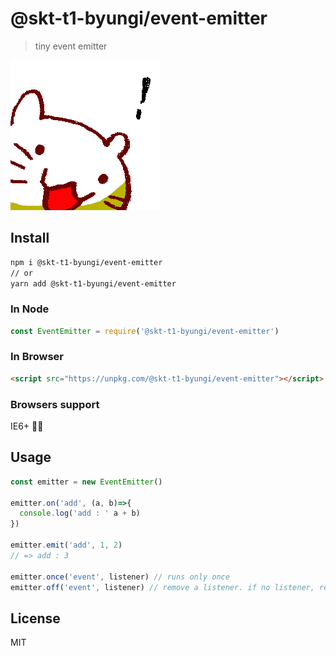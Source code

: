 # @skt-t1-byungi/event-emitter
> tiny event emitter

![bakabaka](./neko.png)

## Install
```sh
npm i @skt-t1-byungi/event-emitter
// or
yarn add @skt-t1-byungi/event-emitter
```

### In Node
```js
const EventEmitter = require('@skt-t1-byungi/event-emitter')
```
### In Browser
```html
<script src="https://unpkg.com/@skt-t1-byungi/event-emitter"></script>
```

### Browsers support
IE6+ 👴🏻

## Usage
```js
const emitter = new EventEmitter()

emitter.on('add', (a, b)=>{
  console.log('add : ' a + b)
})

emitter.emit('add', 1, 2)
// => add : 3

emitter.once('event', listener) // runs only once
emitter.off('event', listener) // remove a listener. if no listener, remove all listeners.
```

## License
MIT